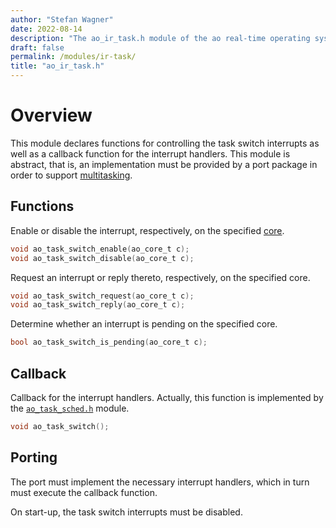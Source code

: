 ```yaml
---
author: "Stefan Wagner"
date: 2022-08-14
description: "The ao_ir_task.h module of the ao real-time operating system."
draft: false
permalink: /modules/ir-task/
title: "ao_ir_task.h"
---
```


# Overview

This module declares functions for controlling the task switch interrupts as well as a callback function for the interrupt handlers. This module is abstract, that is, an implementation must be provided by a port package in order to support [multitasking](../multitasking.md).

## Functions

Enable or disable the interrupt, respectively, on the specified [core](../cores.md).

```c
void ao_task_switch_enable(ao_core_t c);
void ao_task_switch_disable(ao_core_t c);
```

Request an interrupt or reply thereto, respectively, on the specified core.

```c
void ao_task_switch_request(ao_core_t c);
void ao_task_switch_reply(ao_core_t c);
```

Determine whether an interrupt is pending on the specified core.

```c
bool ao_task_switch_is_pending(ao_core_t c);
```

## Callback

Callback for the interrupt handlers. Actually, this function is implemented by the [`ao_task_sched.h`](task-sched.md) module.

```c
void ao_task_switch();
```

## Porting

The port must implement the necessary interrupt handlers, which in turn must execute the callback function.

On start-up, the task switch interrupts must be disabled.

